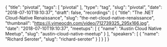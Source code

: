 {
  "title": "pivotal",
  "tags": [
    "pivotal"
  ],
  "type": "tag",
  "slug": "pivotal",
  "date": "2018-07-10T19:10:37",
  "draft": false,
  "recordings": [
    {
      "title": "The .NET Cloud-Native Renaissance",
      "slug": "the-net-cloud-native-renaissance",
      "thumbnail": "https://i.vimeocdn.com/video/712739325_295x166.jpg",
      "date": "2018-07-10T19:10:37",
      "meetups": [
        {
          "name": "Austin Cloud Native Meetup",
          "slug": "austin-cloud-native-meetup"
        }
      ],
      "speakers": [
        {
          "name": "Richard Seroter",
          "slug": "richard-seroter"
        }
      ]
    }
  ]
}